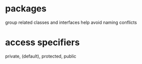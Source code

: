 # packages
group related classes and interfaces
help avoid naming conflicts

# access specifiers
private, (default), protected, public